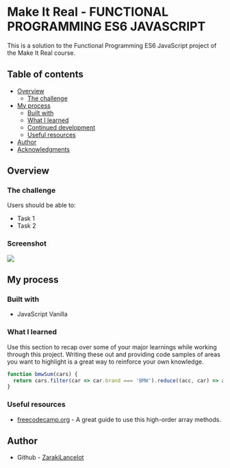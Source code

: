 # Make It Real - FUNCTIONAL PROGRAMMING ES6 JAVASCRIPT

This is a solution to the Functional Programming ES6 JavaScript project of the Make It Real course.

## Table of contents

- [Overview](#overview)
  - [The challenge](#the-challenge)
- [My process](#my-process)
  - [Built with](#built-with)
  - [What I learned](#what-i-learned)
  - [Continued development](#continued-development)
  - [Useful resources](#useful-resources)
- [Author](#author)
- [Acknowledgments](#acknowledgments)


## Overview

### The challenge

Users should be able to:

- Task 1
- Task 2

### Screenshot

![](./screenshot.jpg)

## My process

### Built with

- JavaScript Vanilla

### What I learned

Use this section to recap over some of your major learnings while working through this project. Writing these out and providing code samples of areas you want to highlight is a great way to reinforce your own knowledge.

```js
function bmwSum(cars) {
  return cars.filter(car => car.brand === 'BMW').reduce((acc, car) => acc + car.price, 0);
}
```

### Useful resources

- [freecodecamp.org](https://www.freecodecamp.org/news/map-filter-reduce-in-javascript/) - A great guide to use this high-order array methods.

## Author

- Github - [ZarakiLancelot](https://github.com/ZarakiLancelot/functional-programming-es6-javascript)
